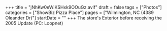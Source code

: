 +++
title = "jNhKw0eWlKSHxk9OOuGz.avif"
draft = false
tags = ["Photos"]
categories = ["ShowBiz Pizza Place"]
pages = ["Wilmington, NC (4389 Oleander Dr)"]
startDate = ""
+++
The store's Exterior before receiving the 2005 Update (PC: Loopnet)
